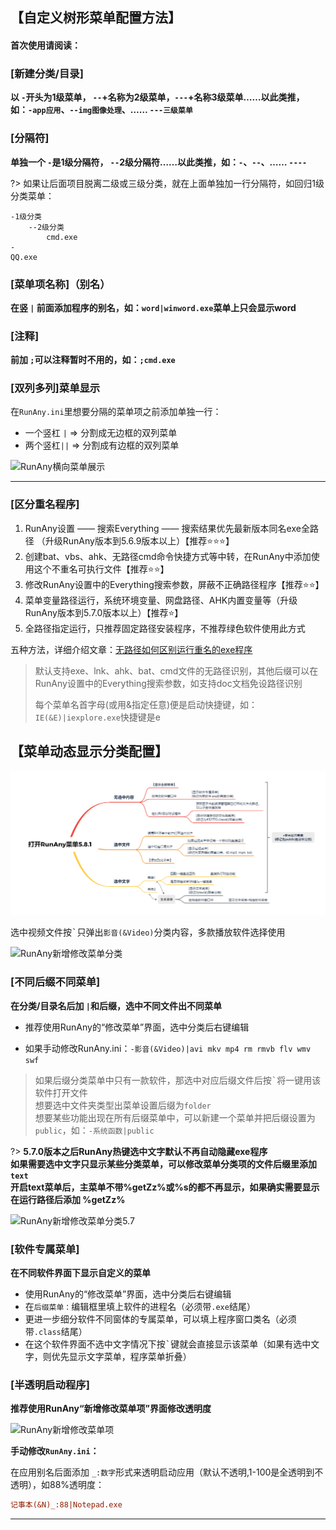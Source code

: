 ## 【自定义树形菜单配置方法】

#### **首次使用请阅读：**

### [新建分类/目录]
**以 `-`开头为1级菜单， `--`+名称为2级菜单，`---`+名称3级菜单……以此类推，如：`-app应用`、`--img图像处理`、……  `---三级菜单`**

### [分隔符]
**单独一个 `-`是1级分隔符， `--`2级分隔符……以此类推，如：`-`、`--`、……  `----`**

?> 如果让后面项目脱离二级或三级分类，就在上面单独加一行分隔符，如回归1级分类菜单：
```autohotkey
-1级分类
    --2级分类
        cmd.exe
-
QQ.exe
```

### [菜单项名称]（别名）
**在竖 `|` 前面添加程序的别名，如：`word|winword.exe`菜单上只会显示word**

### [注释]
**前加 `;`可以注释暂时不用的，如：`;cmd.exe`**

### [双列多列]菜单显示
在`RunAny.ini`里想要分隔的菜单项之前添加单独一行：  
  - 一个竖杠 `|`    =>  分割成无边框的双列菜单  
  - 两个竖杠`||`    =>  分割成有边框的双列菜单  

![RunAny横向菜单展示](/assets/images/RunAny横向菜单展示.png ':size=650x299')

---

### [区分重名程序]

1. RunAny设置 —— 搜索Everything —— 搜索结果优先最新版本同名exe全路径 （升级RunAny版本到5.6.9版本以上）【推荐⭐⭐⭐】
2. 创建bat、vbs、ahk、无路径cmd命令快捷方式等中转，在RunAny中添加使用这个不重名可执行文件【推荐⭐⭐】
3. 修改RunAny设置中的Everything搜索参数，屏蔽不正确路径程序【推荐⭐⭐】
4. 菜单变量路径运行，系统环境变量、网盘路径、AHK内置变量等（升级RunAny版本到5.7.0版本以上）【推荐⭐】
5. 全路径指定运行，只推荐固定路径安装程序，不推荐绿色软件使用此方式

五种方法，详细介绍文章：[无路径如何区别运行重名的exe程序](/article/run-repeat-exe.md)

> 默认支持exe、lnk、ahk、bat、cmd文件的无路径识别，其他后缀可以在RunAny设置中的Everything搜索参数，如支持doc文档免设路径识别
>
> 每个菜单名首字母(或用&指定任意)便是启动快捷键，如：`IE(&E)|iexplore.exe`快捷键是e


## 【菜单动态显示分类配置】

![RunAny菜单打开功能图](/assets/images/RunAny菜单打开功能图.png)

选中视频文件按<kbd>\`</kbd>只弹出`影音(&Video)`分类内容，多款播放软件选择使用

![RunAny新增修改菜单分类](/assets/images/RunAny新增修改菜单分类.jpg)

### [不同后缀不同菜单]

**在分类/目录名后加 `|`和后缀，选中不同文件出不同菜单**

  - 推荐使用RunAny的“修改菜单”界面，选中分类后右键编辑

  - 如果手动修改RunAny.ini：`-影音(&Video)|avi mkv mp4 rm rmvb flv wmv swf` 

> 如果后缀分类菜单中只有一款软件，那选中对应后缀文件后按<kbd>\`</kbd>将一键用该软件打开文件  
> 想要选中文件夹类型出菜单设置后缀为`folder`  
> 想要某些功能出现在所有后缀菜单中，可以新建一个菜单并把后缀设置为`public`，如：`-系统函数|public`  

?> **5.7.0版本之后RunAny热键选中文字默认不再自动隐藏exe程序**  
**如果需要选中文字只显示某些分类菜单，可以修改菜单分类项的文件后缀里添加`text`**  
**开启text菜单后，主菜单不带%getZz%或%s的都不再显示，如果确实需要显示在运行路径后添加 %getZz%**

![RunAny新增修改菜单分类5.7](/assets/images/RunAny新增修改菜单分类5.7.jpg)

### [软件专属菜单]

**在不同软件界面下显示自定义的菜单**

  - 使用RunAny的“修改菜单”界面，选中分类后右键编辑
  - 在`后缀菜单：`编辑框里填上软件的进程名（必须带`.exe`结尾）
  - 更进一步细分软件不同窗体的专属菜单，可以填上程序窗口类名（必须带`.class`结尾）
  - 在这个软件界面不选中文字情况下按<kbd>\`</kbd>键就会直接显示该菜单（如果有选中文字，则优先显示文字菜单，程序菜单折叠）

### [半透明启动程序]

**推荐使用RunAny“新增修改菜单项”界面修改透明度**

![RunAny新增修改菜单项](/assets/images/RunAny新增修改菜单项.jpg)

**手动修改`RunAny.ini`：**

在应用别名后面添加 `_:数字`形式来透明启动应用（默认不透明,1-100是全透明到不透明），如88%透明度：

```ini
记事本(&N)_:88|Notepad.exe
```

---
